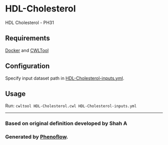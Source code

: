 # HDL-Cholesterol

HDL Cholesterol - PH31

## Requirements

[Docker](https://docs.docker.com/install/) and [CWLTool](https://github.com/common-workflow-language/cwltool#install)

## Configuration

Specify input dataset path in [HDL-Cholesterol-inputs.yml](HDL-Cholesterol-inputs.yml).

## Usage

Run: `cwltool HDL-Cholesterol.cwl HDL-Cholesterol-inputs.yml`

***

### Based on original definition developed by Shah A
### Generated by [Phenoflow](https://kclhi.org/phenoflow).
